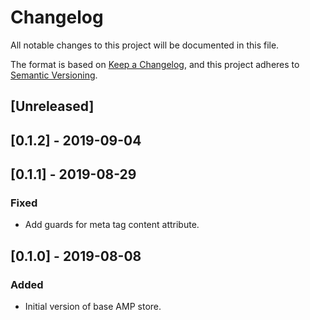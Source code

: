 # Changelog
All notable changes to this project will be documented in this file.

The format is based on [Keep a Changelog](https://keepachangelog.com/en/1.0.0/),
and this project adheres to [Semantic Versioning](https://semver.org/spec/v2.0.0.html).

## [Unreleased]

## [0.1.2] - 2019-09-04

## [0.1.1] - 2019-08-29
### Fixed
- Add guards for meta tag content attribute.

## [0.1.0] - 2019-08-08
### Added
- Initial version of base AMP store.
